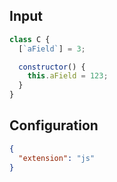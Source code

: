 
## Input
```javascript input
class C {
  [`aField`] = 3;

  constructor() {
    this.aField = 123;
  }
}
```

## Configuration
```json configuration
{
  "extension": "js"
}
```

